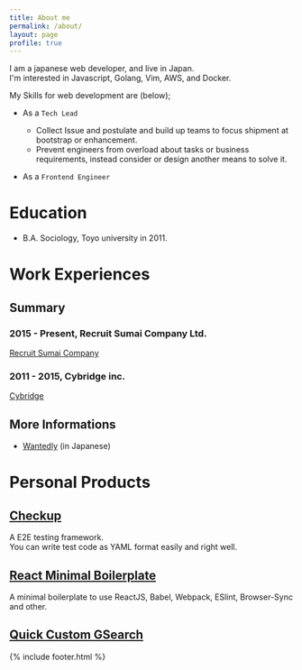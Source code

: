 ```yaml
---
title: About me
permalink: /about/
layout: page
profile: true
---
```


I am a japanese web developer, and live in Japan.  
I'm interested in Javascript, Golang, Vim, AWS, and Docker.

My Skills for web development are (below);

- As a `Tech Lead`
  - Collect Issue and postulate and build up teams to focus shipment at bootstrap or enhancement.
  - Prevent engineers from overload about tasks or business requirements, instead consider or design another means to solve it.

- As a `Frontend Engineer`


# Education

- B.A. Sociology, Toyo university in 2011. 


# Work Experiences

## Summary

### 2015 - Present, Recruit Sumai Company Ltd.
[Recruit Sumai Company](http://www.recruit-sumai.co.jp/) 

### 2011 - 2015, Cybridge inc.
[Cybridge](https://www.cybridge.jp/)

## More Informations

- [Wantedly](https://www.wantedly.com/users/18446777) (in Japanese)
<!-- - ~~[Linkedin](https://www.linkedin.com/in/%E8%80%95%E5%A4%AA%E9%83%8E-%E5%90%89%E6%9D%BE-17813389) (in English)~~ -->

# Personal Products 

## [Checkup](https://github.com/ktrysmt/checkup)
A E2E testing framework.  
You can write test code as YAML format easily and right well.

## [React Minimal Boilerplate](https://github.com/ktrysmt/react-minimal-boilerplate) 
A minimal boilerplate to use ReactJS, Babel, Webpack, ESlint, Browser-Sync and other.

## [Quick Custom GSearch](https://github.com/ktrysmt/quick-custom-gsearch)

{% include footer.html %}
